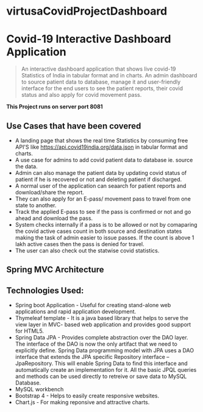 # virtusaCovidProjectDashboard
# Covid-19 Interactive Dashboard Application 
> An interactive dashboard application that shows live covid-19 Statistics of India in tabular format and in charts. An admin dashboard to source patient data to database, manage it and user-friendly interface for the end users to see the patient reports, their covid status and also apply for covid movement pass.

**This Project runs on server port 8081**

## Use Cases that have been covered

* A landing page that shows the real time Statistics by consuming free API'S like https://api.covid19india.org/data.json in tabular format and charts.
* A use case for admins to add covid patient data to database ie. source the data.
* Admin can also manage the patient data by updating covid status of patient if he is recovered or not and deleting patient if discharged.
* A normal user of the application can seaarch for patient reports and download/share the report.
* They can also apply for an E-pass/ movement pass to travel from one state to another.
* Track the applied E-pass to see if the pass is confirmed or not and go ahead and download the pass.
* System checks internally if a pass is to be allowed or not by comaparing the covid active cases count in both source and destination states making the task of admin easier to issue passes. If the count is above 1 lakh active cases then the pass is denied for travel.
* The user can also check out the statwise covid statistics.

## Spring MVC Architecture 

## Technologies Used:
* Spring boot Application - Useful for creating stand-alone web applications and rapid application development.
* Thymeleaf template - It is a java based library that helps to serve the view layer in MVC- based web application and provides good support for HTML5.
* Spring Data JPA - Provides complete abstraction over the DAO layer. The interface of the DAO is now the only artifact that we need to explicitly define. Spring Data programming model with JPA uses a DAO interface that extends the JPA specific Repository interface – JpaRepository. This will enable Spring Data to find this interface and automatically create an implementation for it. All the basic JPQL queries and methods can be used directly to retreive or save data to MySQL Database.
* MySQL workbench
* Bootstrap 4 - Helps to easily create responsive websites.
* Chart.js - For making reponsive and attractive charts.
